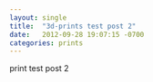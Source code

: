 ```yaml
---
layout: single
title:  "3d-prints test post 2"
date:   2012-09-28 19:07:15 -0700
categories: prints
---
```


print test post 2
